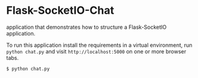 Flask-SocketIO-Chat
===================

application that demonstrates how to structure a Flask-SocketIO application.

To run this application install the requirements in a virtual environment, run `python chat.py` and visit `http://localhost:5000` on one or more browser tabs.

    $ python chat.py
